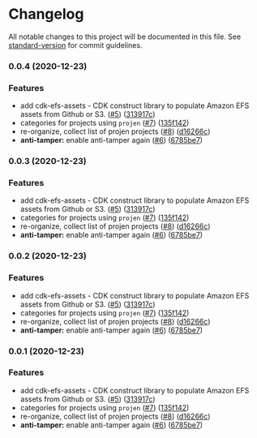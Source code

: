 # Changelog

All notable changes to this project will be documented in this file. See [standard-version](https://github.com/conventional-changelog/standard-version) for commit guidelines.

### 0.0.4 (2020-12-23)


### Features

* add cdk-efs-assets - CDK construct library to populate Amazon EFS assets from Github or S3. ([#5](https://github.com/p6m7g8/awesome-projen/issues/5)) ([313917c](https://github.com/p6m7g8/awesome-projen/commit/313917c2d2b2773110b8e1cfa92a241e67ef0897))
* categories for projects using `projen` ([#7](https://github.com/p6m7g8/awesome-projen/issues/7)) ([135f142](https://github.com/p6m7g8/awesome-projen/commit/135f142b8c68e04bac12cdafd59a314f8ed51bb6))
* re-organize, collect list of projen projects ([#8](https://github.com/p6m7g8/awesome-projen/issues/8)) ([d16266c](https://github.com/p6m7g8/awesome-projen/commit/d16266cc549308199eccc7ded0da443787eea0c3))
* **anti-tamper:** enable anti-tamper again ([#6](https://github.com/p6m7g8/awesome-projen/issues/6)) ([6785be7](https://github.com/p6m7g8/awesome-projen/commit/6785be78ca7645c4296915d27386fd39a28aee69))

### 0.0.3 (2020-12-23)


### Features

* add cdk-efs-assets - CDK construct library to populate Amazon EFS assets from Github or S3. ([#5](https://github.com/p6m7g8/awesome-projen/issues/5)) ([313917c](https://github.com/p6m7g8/awesome-projen/commit/313917c2d2b2773110b8e1cfa92a241e67ef0897))
* categories for projects using `projen` ([#7](https://github.com/p6m7g8/awesome-projen/issues/7)) ([135f142](https://github.com/p6m7g8/awesome-projen/commit/135f142b8c68e04bac12cdafd59a314f8ed51bb6))
* re-organize, collect list of projen projects ([#8](https://github.com/p6m7g8/awesome-projen/issues/8)) ([d16266c](https://github.com/p6m7g8/awesome-projen/commit/d16266cc549308199eccc7ded0da443787eea0c3))
* **anti-tamper:** enable anti-tamper again ([#6](https://github.com/p6m7g8/awesome-projen/issues/6)) ([6785be7](https://github.com/p6m7g8/awesome-projen/commit/6785be78ca7645c4296915d27386fd39a28aee69))

### 0.0.2 (2020-12-23)


### Features

* add cdk-efs-assets - CDK construct library to populate Amazon EFS assets from Github or S3. ([#5](https://github.com/p6m7g8/awesome-projen/issues/5)) ([313917c](https://github.com/p6m7g8/awesome-projen/commit/313917c2d2b2773110b8e1cfa92a241e67ef0897))
* categories for projects using `projen` ([#7](https://github.com/p6m7g8/awesome-projen/issues/7)) ([135f142](https://github.com/p6m7g8/awesome-projen/commit/135f142b8c68e04bac12cdafd59a314f8ed51bb6))
* re-organize, collect list of projen projects ([#8](https://github.com/p6m7g8/awesome-projen/issues/8)) ([d16266c](https://github.com/p6m7g8/awesome-projen/commit/d16266cc549308199eccc7ded0da443787eea0c3))
* **anti-tamper:** enable anti-tamper again ([#6](https://github.com/p6m7g8/awesome-projen/issues/6)) ([6785be7](https://github.com/p6m7g8/awesome-projen/commit/6785be78ca7645c4296915d27386fd39a28aee69))

### 0.0.1 (2020-12-23)


### Features

* add cdk-efs-assets - CDK construct library to populate Amazon EFS assets from Github or S3. ([#5](https://github.com/p6m7g8/awesome-projen/issues/5)) ([313917c](https://github.com/p6m7g8/awesome-projen/commit/313917c2d2b2773110b8e1cfa92a241e67ef0897))
* categories for projects using `projen` ([#7](https://github.com/p6m7g8/awesome-projen/issues/7)) ([135f142](https://github.com/p6m7g8/awesome-projen/commit/135f142b8c68e04bac12cdafd59a314f8ed51bb6))
* re-organize, collect list of projen projects ([#8](https://github.com/p6m7g8/awesome-projen/issues/8)) ([d16266c](https://github.com/p6m7g8/awesome-projen/commit/d16266cc549308199eccc7ded0da443787eea0c3))
* **anti-tamper:** enable anti-tamper again ([#6](https://github.com/p6m7g8/awesome-projen/issues/6)) ([6785be7](https://github.com/p6m7g8/awesome-projen/commit/6785be78ca7645c4296915d27386fd39a28aee69))
